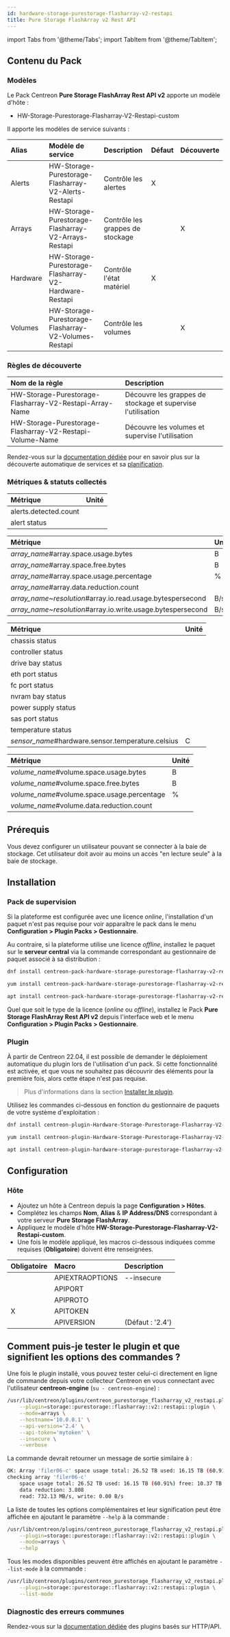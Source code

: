 ```yaml
---
id: hardware-storage-purestorage-flasharray-v2-restapi
title: Pure Storage FlashArray v2 Rest API
---
```

import Tabs from '@theme/Tabs';
import TabItem from '@theme/TabItem';

## Contenu du Pack

### Modèles

Le Pack Centreon **Pure Storage FlashArray Rest API v2** apporte un modèle d'hôte :

* HW-Storage-Purestorage-Flasharray-V2-Restapi-custom

Il apporte les modèles de service suivants :

| Alias    | Modèle de service                                     | Description                      | Défaut | Découverte |
|:---------|:------------------------------------------------------|:---------------------------------|:-------|:-----------|
| Alerts   | HW-Storage-Purestorage-Flasharray-V2-Alerts-Restapi   | Contrôle les alertes             | X      |            |
| Arrays   | HW-Storage-Purestorage-Flasharray-V2-Arrays-Restapi   | Contrôle les grappes de stockage |        | X          |
| Hardware | HW-Storage-Purestorage-Flasharray-V2-Hardware-Restapi | Contrôle l'état matériel         | X      |            |
| Volumes  | HW-Storage-Purestorage-Flasharray-V2-Volumes-Restapi  | Contrôle les volumes             |        | X          |

### Règles de découverte

| Nom de la règle                                          | Description                                                 |
|:---------------------------------------------------------|:------------------------------------------------------------|
| HW-Storage-Purestorage-Flasharray-V2-Restapi-Array-Name  | Découvre les grappes de stockage et supervise l'utilisation |
| HW-Storage-Purestorage-Flasharray-V2-Restapi-Volume-Name | Découvre les volumes et supervise l'utilisation             |

Rendez-vous sur la [documentation dédiée](/docs/monitoring/discovery/services-discovery)
pour en savoir plus sur la découverte automatique de services et sa [planification](/docs/monitoring/discovery/services-discovery/#règles-de-découverte).

### Métriques & statuts collectés

<Tabs groupId="sync">
<TabItem value="Alerts" label="Alerts">

| Métrique              | Unité |
|:----------------------|:------|
| alerts.detected.count |       |
| alert status          |       |

</TabItem>
<TabItem value="Arrays" label="Arrays">

| Métrique                                                    | Unité |
|:------------------------------------------------------------|:------|
| *array_name*#array.space.usage.bytes                        | B     |
| *array_name*#array.space.free.bytes                         | B     |
| *array_name*#array.space.usage.percentage                   | %     |
| *array_name*#array.data.reduction.count                     |       |
| *array_name~resolution*#array.io.read.usage.bytespersecond  | B/s   |
| *array_name~resolution*#array.io.write.usage.bytespersecond | B/s   |

</TabItem>
<TabItem value="Hardware" label="Hardware">

| Métrique                                          | Unité |
|:--------------------------------------------------|:------|
| chassis status                                    |       |
| controller status                                 |       |
| drive bay status                                  |       |
| eth port status                                   |       |
| fc port status                                    |       |
| nvram bay status                                  |       |
| power supply status                               |       |
| sas port status                                   |       |
| temperature status                                |       |
| *sensor_name*#hardware.sensor.temperature.celsius | C     |

</TabItem>
<TabItem value="Volumes" label="Volumes">

| Métrique                                    | Unité |
|:--------------------------------------------|:------|
| *volume_name*#volume.space.usage.bytes      | B     |
| *volume_name*#volume.space.free.bytes       | B     |
| *volume_name*#volume.space.usage.percentage | %     |
| *volume_name*#volume.data.reduction.count   |       |

</TabItem>
</Tabs>

## Prérequis

Vous devez configurer un utilisateur pouvant se connecter à la baie de stockage. Cet utilisateur doit avoir au moins un accès "en lecture seule" à la baie de stockage.

## Installation

### Pack de supervision

Si la plateforme est configurée avec une licence *online*, l'installation d'un paquet
n'est pas requise pour voir apparaître le pack dans le menu **Configuration > Plugin Packs > Gestionnaire**.

Au contraire, si la plateforme utilise une licence *offline*, installez le paquet
sur le **serveur central** via la commande correspondant au gestionnaire de paquet
associé à sa distribution :

<Tabs groupId="sync">
<TabItem value="Alma / RHEL / Oracle Linux 8" label="Alma / RHEL / Oracle Linux 8">

```bash
dnf install centreon-pack-hardware-storage-purestorage-flasharray-v2-restapi
```

</TabItem>
<TabItem value="CentOS 7" label="CentOS 7">

```bash
yum install centreon-pack-hardware-storage-purestorage-flasharray-v2-restapi
```

</TabItem>
<TabItem value="Debian 11" label="Debian 11">

```bash
apt install centreon-pack-hardware-storage-purestorage-flasharray-v2-restapi
```

</TabItem>
</Tabs>

Quel que soit le type de la licence (*online* ou *offline*), installez le Pack **Pure Storage FlashArray Rest API v2**
depuis l'interface web et le menu **Configuration > Plugin Packs > Gestionnaire**.

### Plugin

À partir de Centreon 22.04, il est possible de demander le déploiement automatique
du plugin lors de l'utilisation d'un pack. Si cette fonctionnalité est activée, et
que vous ne souhaitez pas découvrir des éléments pour la première fois, alors cette
étape n'est pas requise.

> Plus d'informations dans la section [Installer le plugin](/docs/monitoring/pluginpacks/#installer-le-plugin).

Utilisez les commandes ci-dessous en fonction du gestionnaire de paquets de votre système d'exploitation :

<Tabs groupId="sync">
<TabItem value="Alma / RHEL / Oracle Linux 8" label="Alma / RHEL / Oracle Linux 8">

```bash
dnf install centreon-plugin-Hardware-Storage-Purestorage-Flasharray-V2-Restapi
```

</TabItem>
<TabItem value="CentOS 7" label="CentOS 7">

```bash
yum install centreon-plugin-Hardware-Storage-Purestorage-Flasharray-V2-Restapi
```

</TabItem>
<TabItem value="Debian 11" label="Debian 11">

```bash
apt install centreon-plugin-hardware-storage-purestorage-flasharray-v2-restapi
```

</TabItem>
</Tabs>

## Configuration

### Hôte

* Ajoutez un hôte à Centreon depuis la page **Configuration > Hôtes**.
* Complétez les champs **Nom**, **Alias** & **IP Address/DNS** correspondant à votre serveur **Pure Storage FlashArray**.
* Appliquez le modèle d'hôte **HW-Storage-Purestorage-Flasharray-V2-Restapi-custom**.
* Une fois le modèle appliqué, les macros ci-dessous indiquées comme requises (**Obligatoire**) doivent être renseignées.

| Obligatoire | Macro           | Description      |
|:------------|:----------------|:-----------------|
|             | APIEXTRAOPTIONS | --insecure       |
|             | APIPORT         |                  |
|             | APIPROTO        |                  |
| X           | APITOKEN        |                  |
|             | APIVERSION      | (Défaut : '2.4') |

## Comment puis-je tester le plugin et que signifient les options des commandes ?

Une fois le plugin installé, vous pouvez tester celui-ci directement en ligne
de commande depuis votre collecteur Centreon en vous connectant avec
l'utilisateur **centreon-engine** (`su - centreon-engine`) :

```bash
/usr/lib/centreon/plugins/centreon_purestorage_flasharray_v2_restapi.pl \
    --plugin=storage::purestorage::flasharray::v2::restapi::plugin \
    --mode=arrays \
    --hostname='10.0.0.1' \
    --api-version='2.4' \
    --api-token='mytoken' \
    --insecure \
    --verbose
```

La commande devrait retourner un message de sortie similaire à :

```bash
OK: Array 'filer06-c' space usage total: 26.52 TB used: 16.15 TB (60.91%) free: 10.37 TB (39.09%) - data reduction: 3.808 - read: 732.13 MB/s, write: 0.00 B/s | 'filer06-c#array.space.usage.bytes'=17760870565810B;;;0;29159353378407 'filer06-c#array.space.free.bytes'=11398482812597B;;;0;29159353378407 'filer06-c#array.space.usage.percentage'=60.91%;;;0;100 'filer06-c#array.data.reduction.count'=3.808;;;0; 'filer06-c~5m#array.io.read.usage.bytespersecond'=767691223B/s;;;0; 'filer06-c~5m#array.io.write.usage.bytespersecond'=0B/s;;;0;
checking array 'filer06-c'
    space usage total: 26.52 TB used: 16.15 TB (60.91%) free: 10.37 TB (39.09%)
    data reduction: 3.808
    read: 732.13 MB/s, write: 0.00 B/s
```

La liste de toutes les options complémentaires et leur signification peut être
affichée en ajoutant le paramètre `--help` à la commande :

```bash
/usr/lib/centreon/plugins/centreon_purestorage_flasharray_v2_restapi.pl \
    --plugin=storage::purestorage::flasharray::v2::restapi::plugin \
    --mode=arrays \
    --help
```

Tous les modes disponibles peuvent être affichés en ajoutant le paramètre
`--list-mode` à la commande :

```bash
/usr/lib/centreon/plugins/centreon_purestorage_flasharray_v2_restapi.pl \
    --plugin=storage::purestorage::flasharray::v2::restapi::plugin \
    --list-mode
```

### Diagnostic des erreurs communes

Rendez-vous sur la [documentation dédiée](../getting-started/how-to-guides/troubleshooting-plugins.md#http-and-api-checks)
des plugins basés sur HTTP/API.
